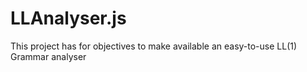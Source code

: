 # LLAnalyser.js
This project has for objectives to make available an easy-to-use LL(1) Grammar analyser
